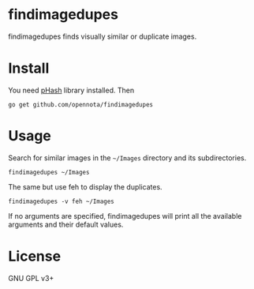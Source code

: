 findimagedupes
==============

findimagedupes finds visually similar or duplicate images.

# Install

You need [pHash](http://www.phash.org/) library installed. Then

    go get github.com/opennota/findimagedupes

# Usage

Search for similar images in the `~/Images` directory and its subdirectories.

    findimagedupes ~/Images

The same but use feh to display the duplicates.

    findimagedupes -v feh ~/Images

If no arguments are specified, findimagedupes will print all the available arguments and their default values.

# License

GNU GPL v3+

